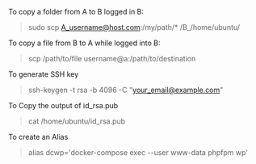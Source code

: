 
To copy a folder from A to B logged in B:  

>sudo scp A_username@host.com:/my/path/* /B_/home/ubuntu/  

To copy a file from B to A while logged into B:  

>scp /path/to/file username@a:/path/to/destination

To generate SSH key

>ssh-keygen -t rsa -b 4096 -C "your_email@example.com"  

To Copy the output of id_rsa.pub  

>cat /home/ubuntu/id_rsa.pub  

To create an Alias

>alias dcwp='docker-compose exec --user www-data phpfpm wp'

